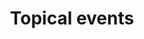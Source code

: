---
layout: frontend-template-documentation
sectionKey: Frontend templates
eleventyNavigation:
  parent: Frontend templates
title: Topical events
---